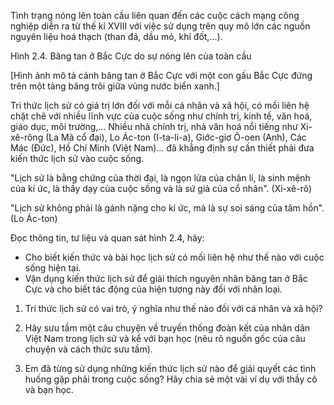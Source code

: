 Tình trạng nóng lên toàn cầu liên quan đến các cuộc cách mạng công nghiệp diễn ra từ thế kỉ XVIII với việc sử dụng trên quy mô lớn các nguồn nguyên liệu hoá thạch (than đá, dầu mỏ, khí đốt,...).

Hình 2.4. Băng tan ở Bắc Cực do sự nóng lên của toàn cầu

[Hình ảnh mô tả cảnh băng tan ở Bắc Cực với một con gấu Bắc Cực đứng trên một tảng băng trôi giữa vùng nước biển xanh.]

Tri thức lịch sử có giá trị lớn đối với mỗi cá nhân và xã hội, có mối liên hệ chặt chẽ với nhiều lĩnh vực của cuộc sống như chính trị, kinh tế, văn hoá, giáo dục, môi trường,... Nhiều nhà chính trị, nhà văn hoá nổi tiếng như Xi-xê-rông (La Mã cổ đại), Lo Ác-ton (I-ta-li-a), Giớc-giơ Ô-oen (Anh), Các Mác (Đức), Hồ Chí Minh (Việt Nam)... đã khẳng định sự cần thiết phải đưa kiến thức lịch sử vào cuộc sống.

"Lịch sử là bằng chứng của thời đại, là ngọn lửa của chân lí, là sinh mệnh của kí ức, là thầy dạy của cuộc sống và là sứ giả của cổ nhân".
(Xi-xê-rô)

"Lịch sử không phải là gánh nặng cho kí ức, mà là sự soi sáng của tâm hồn".
(Lo Ác-ton)

Đọc thông tin, tư liệu và quan sát hình 2.4, hãy:
- Cho biết kiến thức và bài học lịch sử có mối liên hệ như thế nào với cuộc sống hiện tại.
- Vận dụng kiến thức lịch sử để giải thích nguyên nhân băng tan ở Bắc Cực và cho biết tác động của hiện tượng này đối với nhân loại.

1. Tri thức lịch sử có vai trò, ý nghĩa như thế nào đối với cá nhân và xã hội?

2. Hãy sưu tầm một câu chuyện về truyền thống đoàn kết của nhân dân Việt Nam trong lịch sử và kể với bạn học (nêu rõ nguồn gốc của câu chuyện và cách thức sưu tầm).

3. Em đã từng sử dụng những kiến thức lịch sử nào để giải quyết các tình huống gặp phải trong cuộc sống? Hãy chia sẻ một vài ví dụ với thầy cô và bạn học.